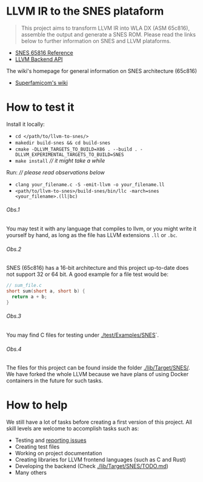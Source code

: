 # LLVM IR to the SNES plataform

> This project aims to transform LLVM IR into WLA DX (ASM 65c816), assemble the output and generate a SNES ROM. Please read the links below to further information on SNES and LLVM plataforms.

* [SNES 65816 Reference](https://wiki.superfamicom.org/65816-reference)
* [LLVM Backend API](https://llvm.org/docs/WritingAnLLVMBackend.html)

The wiki's homepage for general information on SNES architecture (65c816)

* [Superfamicom's wiki](https://wiki.superfamicom.org/)

# How to test it
Install it locally:
  - `cd </path/to/llvm-to-snes/>`
  - `makedir build-snes && cd build-snes`
  - `cmake -DLLVM_TARGETS_TO_BUILD=X86 . --build . -DLLVM_EXPERIMENTAL_TARGETS_TO_BUILD=SNES`
  - `make install` _// it might take a while_

Run: _// please read observations below_
  - `clang your_filename.c -S -emit-llvm -o your_filename.ll`
  - `<path/to/llvm-to-snes>/build-snes/bin/llc -march=snes <your_filename>.(ll|bc)`

###### Obs.1
You may test it with any language that compiles to llvm, or you might write it yourself by hand, as long as the file has LLVM extensions `.ll` or `.bc`.

###### Obs.2
SNES (65c816) has a 16-bit architecture and this project up-to-date does not support 32 or 64 bit. A good example for a file test would be:

```C
// sum_file.c
short sum(short a, short b) {
  return a + b;
}
```

###### Obs.3
You may find C files for testing under [./test/Examples/SNES](./test/Examples/SNES)`.

###### Obs.4
The files for this project can be found inside the folder [./lib/Target/SNES/](./lib/Target/SNES/). We have forked the whole LLVM because we have plans of using Docker containers in the future for such tasks.

# How to help
We still have a lot of tasks before creating a first version of this project. All skill levels are welcome to accomplish tasks such as:
  - Testing and [reporting issues](https://github.com/luizperes/llvm-to-snes/issues)
  - Creating test files
  - Working on project documentation
  - Creating libraries for LLVM frontend languages (such as C and Rust)
  - Developing the backend (Check [./lib/Target/SNES/TODO.md](./lib/Target/SNES/TODO.md))
  - Many others
